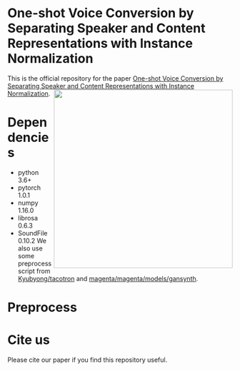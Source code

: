 # One-shot Voice Conversion by Separating Speaker and Content Representations with Instance Normalization
This is the official repository for the paper [One-shot Voice Conversion by Separating Speaker and Content Representations with Instance Normalization](https://arxiv.org/abs/1904.05742).
<img src="https://github.com/jjery2243542/adaptive_voice_conversion/blob/public/model.png" width="400" img align="right">
# Dependencies
- python 3.6+
- pytorch 1.0.1
- numpy 1.16.0
- librosa 0.6.3
- SoundFile 0.10.2
We also use some preprocess script from [Kyubyong/tacotron](https://github.com/Kyubyong/tacotron) and [magenta/magenta/models/gansynth](https://github.com/tensorflow/magenta/tree/master/magenta/models/gansynth).

# Preprocess


# Cite us
Please cite our paper if you find this repository useful.

